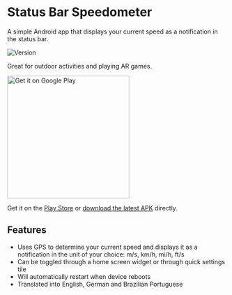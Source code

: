 # Status Bar Speedometer
A simple Android app that displays your current speed as a notification in the status bar.

![Version](https://img.shields.io/badge/version-3.0.0-green.svg)

Great for outdoor activities and playing AR games.

<a href="https://play.google.com/store/apps/details?id=ch.rmy.android.statusbar_tacho">
<img alt="Get it on Google Play" src="http://steverichey.github.io/google-play-badge-svg/img/en_get.svg" width="280" />
</a>

Get it on the [Play Store](https://play.google.com/store/apps/details?id=ch.rmy.android.statusbar_tacho) or [download the latest APK](https://github.com/Waboodoo/Status-Bar-Tachometer/releases) directly.

## Features
- Uses GPS to determine your current speed and displays it as a notification in the unit of your choice: m/s, km/h, mi/h, ft/s
- Can be toggled through a home screen widget or through quick settings tile
- Will automatically restart when device reboots
- Translated into English, German and Brazilian Portuguese
